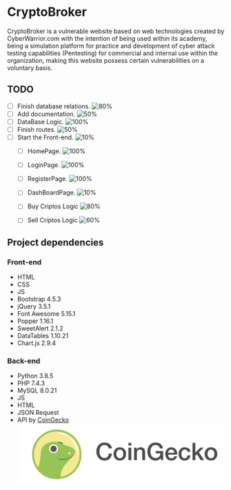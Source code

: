 # CryptoBroker

CryptoBroker is a vulnerable website based on web technologies created by CyberWarrior.com with the intention of being used within its academy, being a simulation platform for practice and development of cyber attack testing capabilities (Pentesting) for commercial and internal use within the organization, making this website possess certain vulnerabilities on a voluntary basis.

## TODO

- [ ] Finish database relations. ![80%](https://progress-bar.dev/80)
- [ ] Add documentation. ![50%](https://progress-bar.dev/50)
- [ ] DataBase Logic. ![100%](https://progress-bar.dev/100)
- [ ] Finish routes. ![50%](https://progress-bar.dev/50)
- [ ] Start the Front-end. ![10%](https://progress-bar.dev/10)
    - [ ] HomePage. ![100%](https://progress-bar.dev/100)

    - [ ] LoginPage. ![100%](https://progress-bar.dev/100)
    - [ ] RegisterPage. ![100%](https://progress-bar.dev/100)
    - [ ] DashBoardPage. ![10%](https://progress-bar.dev/10)
    - [ ] Buy Criptos Logic ![80%](https://progress-bar.dev/80)
    - [ ] Sell Criptos Logic ![60%](https://progress-bar.dev/60)

## Project dependencies

### Front-end
- HTML
- CSS
- JS
- Bootstrap 4.5.3
- jQuery 3.5.1
- Font Awesome 5.15.1
- Popper 1.16.1
- SweetAlert 2.1.2
- DataTables 1.10.21
- Chart.js 2.9.4

### Back-end

- Python 3.8.5
- PHP 7.4.3
- MySQL 8.0.21
- JS
- HTML
- JSON Request
- API by [CoinGecko](https://www.coingecko.com/)
![70%](images/CG.png)

